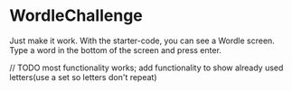 # WordleChallenge

Just make it work. With the starter-code, you can see a Wordle screen. Type a word in the bottom of the screen and press enter.



// TODO
most functionality works; add functionality to show already used letters(use a set so letters don't repeat)